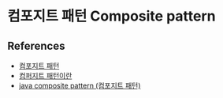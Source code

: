 # 컴포지트 패턴 Composite pattern


## References
* [컴포지트 패턴](https://ko.wikipedia.org/wiki/%EC%BB%B4%ED%8F%AC%EC%A7%80%ED%8A%B8_%ED%8C%A8%ED%84%B4)
* [컴퍼지트 패턴이란](https://gmlwjd9405.github.io/2018/08/10/composite-pattern.html)
* [java composite pattern (컴포지트 패턴)](https://blog.seotory.com/post/2017/09/java-composite-pattern)